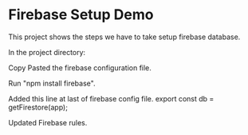 # Firebase Setup Demo

This project shows the steps we have to take setup firebase database.

In the project directory:

Copy Pasted the firebase configuration file.

Run "npm install firebase".

Added this line at last of firebase config file.
    export const db = getFirestore(app);

Updated Firebase rules.
